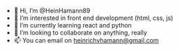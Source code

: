 - 👋 Hi, I’m @HeinHamann89
- 👀 I’m interested in front end development (html, css, js)
- 🌱 I’m currently learning react and python
- 💞️ I’m looking to collaborate on anything, really
- 📫 You can email on heinrichvhamann@gmail.com
<!---
HeinHamann89/HeinHamann89 is a ✨ special ✨ repository because its `README.md` (this file) appears on your GitHub profile.
You can click the Preview link to take a look at your changes.
--->
